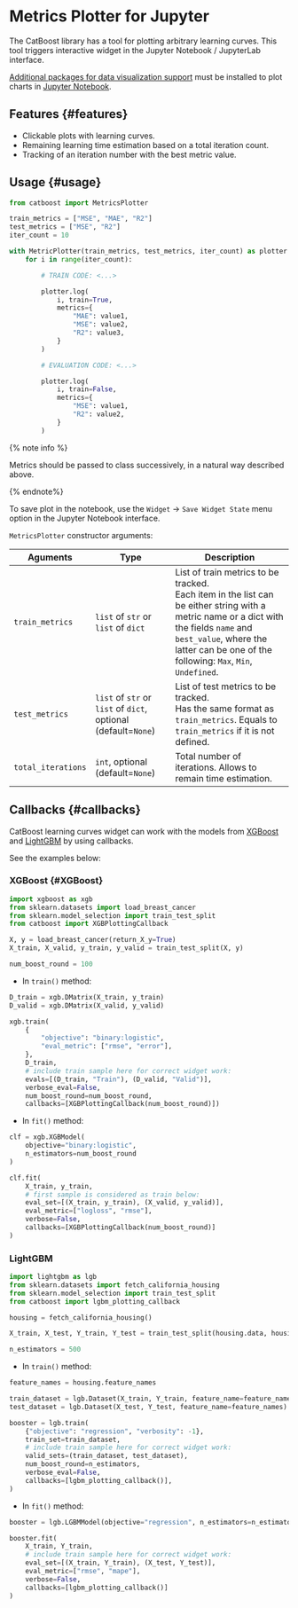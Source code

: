 # Metrics Plotter for Jupyter

The CatBoost library has a tool for plotting arbitrary learning curves. This tool triggers interactive widget in the Jupyter Notebook / JupyterLab interface.

[Additional packages for data visualization support](../installation/python-installation-additional-data-visualization-packages.md) must be installed to plot charts in [Jupyter Notebook](http://jupyter.org/).

## Features {#features}

- Clickable plots with learning curves.
- Remaining learning time estimation based on a total iteration count.
- Tracking of an iteration number with the best metric value.

## Usage {#usage}

```python
from catboost import MetricsPlotter

train_metrics = ["MSE", "MAE", "R2"]
test_metrics = ["MSE", "R2"]
iter_count = 10

with MetricPlotter(train_metrics, test_metrics, iter_count) as plotter:
    for i in range(iter_count):

        # TRAIN CODE: <...>

        plotter.log(
            i, train=True,
            metrics={
                "MAE": value1,
                "MSE": value2,
                "R2": value3,
            }
        )

        # EVALUATION CODE: <...>

        plotter.log(
            i, train=False,
            metrics={
                "MSE": value1,
                "R2": value2,
            }
        )
```

{% note info %}

Metrics should be passed to class successively, in a natural way described above.

{% endnote%}

To save plot in the notebook, use the `Widget` → `Save Widget State` menu option in the Jupyter Notebook interface.

`MetricsPlotter` constructor arguments:

Aguments | Type | Description
----- |  ----- | -----
`train_metrics` | `list` of `str` or `list` of `dict` | List of train metrics to be tracked. </br> Each item in the list can be either string with a metric name or a dict with the fields `name` and `best_value`, where the latter can be one of the following: `Max`, `Min`, `Undefined`.
`test_metrics` | `list` of `str` or `list` of `dict`, optional (default=`None`) | List of test metrics to be tracked. </br> Has the same format as `train_metrics`. Equals to `train_metrics` if it is not defined.
`total_iterations` | `int`, optional (default=`None`) | Total number of iterations. Allows to remain time estimation.

## Callbacks {#callbacks}

CatBoost learning curves widget can work with the models from [XGBoost](https://xgboost.readthedocs.io/en/stable/) and [LightGBM](https://lightgbm.readthedocs.io/en/latest/) by using callbacks.

See the examples below:

### XGBoost {#XGBoost}

```python
import xgboost as xgb
from sklearn.datasets import load_breast_cancer
from sklearn.model_selection import train_test_split
from catboost import XGBPlottingCallback

X, y = load_breast_cancer(return_X_y=True)
X_train, X_valid, y_train, y_valid = train_test_split(X, y)

num_boost_round = 100
```

- In `train()` method:

```python
D_train = xgb.DMatrix(X_train, y_train)
D_valid = xgb.DMatrix(X_valid, y_valid)

xgb.train(
    {
        "objective": "binary:logistic",
        "eval_metric": ["rmse", "error"],
    },
    D_train,
    # include train sample here for correct widget work:
    evals=[(D_train, "Train"), (D_valid, "Valid")],
    verbose_eval=False,
    num_boost_round=num_boost_round,
    callbacks=[XGBPlottingCallback(num_boost_round)])
```

- In `fit()` method:

```python
clf = xgb.XGBModel(
    objective="binary:logistic",
    n_estimators=num_boost_round
)

clf.fit(
    X_train, y_train,
    # first sample is considered as train below:
    eval_set=[(X_train, y_train), (X_valid, y_valid)],
    eval_metric=["logloss", "rmse"],
    verbose=False,
    callbacks=[XGBPlottingCallback(num_boost_round)]
)
```

### LightGBM

```python
import lightgbm as lgb
from sklearn.datasets import fetch_california_housing
from sklearn.model_selection import train_test_split
from catboost import lgbm_plotting_callback

housing = fetch_california_housing()

X_train, X_test, Y_train, Y_test = train_test_split(housing.data, housing.target)

n_estimators = 500
```

- In `train()` method:

```python
feature_names = housing.feature_names

train_dataset = lgb.Dataset(X_train, Y_train, feature_name=feature_names)
test_dataset = lgb.Dataset(X_test, Y_test, feature_name=feature_names)

booster = lgb.train(
    {"objective": "regression", "verbosity": -1},
    train_set=train_dataset,
    # include train sample here for correct widget work:
    valid_sets=(train_dataset, test_dataset),
    num_boost_round=n_estimators,
    verbose_eval=False,
    callbacks=[lgbm_plotting_callback()],
)
```

- In `fit()` method:

```python
booster = lgb.LGBMModel(objective="regression", n_estimators=n_estimators)

booster.fit(
    X_train, Y_train,
    # include train sample here for correct widget work:
    eval_set=[(X_train, Y_train), (X_test, Y_test)],
    eval_metric=["rmse", "mape"],
    verbose=False,
    callbacks=[lgbm_plotting_callback()]
)
```
